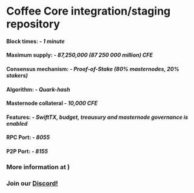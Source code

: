 # Coffee Core integration/staging repository

#### Block times: - *1 minute* 
#### Maximum supply: - *87,250,000 (87 250 000 million) CFE*
#### Consensus mechanism: - *Proof-of-Stake (80% masternodes, 20% stakers)*
#### Algorithm: - *Quark-hash* 
#### Masternode collateral - *10,000 CFE*  
#### Features: - *SwiftTX, budget, treausury and masternode governance is enabled* 
#### RPC Port: - *8055* 
#### P2P Port: - *8155* 



### More information at )
### Join our [Discord!]()


